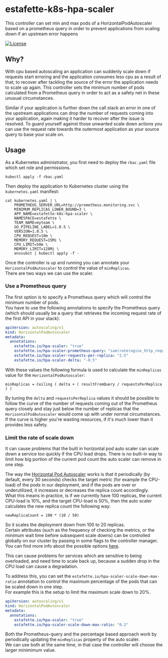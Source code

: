 # estafette-k8s-hpa-scaler
This controller can set min and max pods of a HorizontalPodAutoscaler based on a prometheus query in order to prevent applications from scaling down if an upstream error happens


[![License](https://img.shields.io/github/license/estafette/estafette-k8s-hpa-scaler.svg)](https://github.com/estafette/estafette-k8s-hpa-scaler/blob/master/LICENSE)

## Why?

With cpu based autoscaling an application can suddenly scale down if requests start erroring and the application consumes less cpu as a result of that; to recover after tackling the source of the error the application needs to scale up again. This controller sets the minimum number of pods calculated from a Prometheus query in order to act as a safety net in these unusual circumstances.

Similar if your application is further down the call stack an error in one of the upstream applications can drop the number of requests coming into your application, again making it harder to recover after the issue is resolved. To guard yourself against those unwanted scale down actions you can use the request rate towards the outermost application as your source query to base your scale on.

## Usage

As a Kubernetes administrator, you first need to deploy the `rbac.yaml` file which set role and permissions.

```
kubectl apply -f rbac.yaml
```

Then deploy the application to Kubernetes cluster using the `kubernetes.yaml` manifest:

```
cat kubernetes.yaml | \
    PROMETHEUS_SERVER_URL=http://prometheus.monitoring.svc \
    MINIMUM_REPLICAS_LOWER_BOUND=3 \
    APP_NAME=estafette-k8s-hpa-scaler \
    NAMESPACE=estafette \
    TEAM_NAME=myteam \
    GO_PIPELINE_LABEL=1.0.5 \
    VERSION=1.0.5 \
    CPU_REQUEST=10m \
    MEMORY_REQUEST=15Mi \
    CPU_LIMIT=50m \
    MEMORY_LIMIT=128Mi \
    envsubst | kubectl apply -f -
```

Once the controller is up and running you can annotate your `HorizontalPodAutoscaler` to control the value of `minReplicas`.  
There are two ways we can use the scaler.

### Use a Prometheus query

The first option is to specify a Prometheus query which will control the minimum number of pods.  
You have to use the following annotations to specify the Prometheus query (which should usually be a query that retrieves the incoming request rate of the first API in your stack):

```yaml
apiVersion: autoscaling/v1
kind: HorizontalPodAutoscaler
metadata:
  annotations:
    estafette.io/hpa-scaler: "true"
    estafette.io/hpa-scaler-prometheus-query: "sum(rate(nginx_http_requests_total{app='my-app'}[5m])) by (app)"
    estafette.io/hpa-scaler-requests-per-replica: "2.5"
    estafette.io/hpa-scaler-delta: "-0.5"
```

With these values the following formula is used to calculate the `minReplicas` value for the `HorizontalPodAutoscaler`:

```
minReplicas = Ceiling ( delta + ( resultFromQuery / requestsPerReplica ) )
```

By tuning the `delta` and `requestsPerReplica` values it should be possible to follow the curve of the number of requests coming out of the Prometheus query closely and stay just below the number of replicas that the `HorizontalPodAutoscaler` would come up with under normal circumstances. If the curve is higher you're wasting resources, if it's much lower than it provides less safety.

### Limit the rate of scale down

It can cause problems that the built in horizontal pod auto scaler can scale down a service too quickly if the CPU load drops. There is no built-in way to limit how big portion of the current pod count the auto scaler can remove in one step.

The way the [Horizontal Pod Autoscaler](https://kubernetes.io/docs/tasks/run-application/horizontal-pod-autoscale/) works is that it periodically (by default, every 30 seconds) checks the target metric (for example the CPU-load) of the pods in our deployment, and if the pods are over or underutilized, it increases or decreases the replica count accordingly.  
What this means in practice, is if we currently have 100 replicas, the current CPU-load is 10%, and the target CPU-load is 50%, then the auto scaler calculates the new replica count the following way:

```
newReplicaCount = 100 * (10 / 50)
```

So it scales the deployment down from 100 to 20 replicas.  
Certain attributes (such as the frequency of checking the metrics, or the minimum wait time before subsequent scale downs) can be controlled globally on our cluster by passing in some flags to the controller manager. You can find more info about the possible options [here](https://kubernetes.io/docs/tasks/run-application/horizontal-pod-autoscale/).

This can cause problems for services which are sensitive to being overloaded, and need time to scale back up, because a sudden drop in the CPU load can cause a degradation.

To address this, you can set the `estafette.io/hpa-scaler-scale-down-max-ratio` annotation to control the maximum percentage of the pods that can be scaled down in one step.  
For example this is the setup to limit the maximum scale down to 20%.

```yaml
apiVersion: autoscaling/v1
kind: HorizontalPodAutoscaler
metadata:
  annotations:
    estafette.io/hpa-scaler: "true"
    estafette.io/hpa-scaler-scale-down-max-ratio: "0.2"
```

Both the Prometheus-query and the percentage based approach work by periodically updating the `minReplicas` property of the auto scaler.  
We can use both at the same time, in that case the controller will choose the larger minimimum value.
